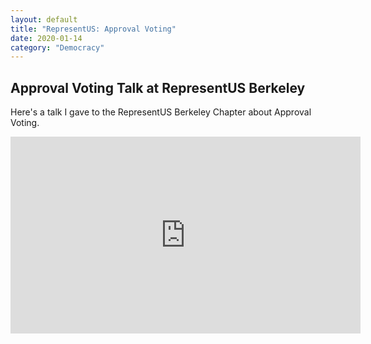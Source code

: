 ```yaml
---
layout: default
title: "RepresentUS: Approval Voting"
date: 2020-01-14
category: "Democracy"
---
```


## Approval Voting Talk at RepresentUS Berkeley

Here's a talk I gave to the RepresentUS Berkeley Chapter about Approval Voting.

<div class="video-container">
  <iframe width="560" height="315" src="https://www.youtube.com/embed/-cnBHiBdNqQ" frameborder="0" allow="accelerometer; autoplay; encrypted-media; gyroscope; picture-in-picture" allowfullscreen></iframe>
</div>
